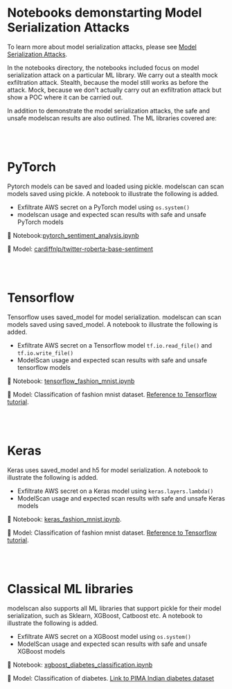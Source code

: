 # Notebooks demonstarting Model Serialization Attacks

To learn more about model serialization attacks, please see [Model Serialization Attacks](../docs/model_serialization_attacks.md). 

In the notebooks directory, the notebooks included focus on model serialization attack on a particular ML library. We carry out a stealth mock exfiltration attack. Stealth, because the model still works as before the attack. Mock, because we don't actually carry out an exfiltration attack but show a POC where it can be carried out. 

In addition to demonstrate the model serialization attacks, the safe and unsafe modelscan results are also outlined. The ML libraries covered are:

<br></br>
# PyTorch
Pytorch models can be saved and loaded using pickle. modelscan can scan models saved using pickle. A notebook to illustrate the following is added. 

- Exfiltrate AWS secret on a PyTorch model using `os.system()`
- modelscan usage and expected scan results with safe and unsafe PyTorch models

📓 Notebook:[pytorch_sentiment_analysis.ipynb](pytorch_sentiment_analysis.ipynb)

🔗 Model: [cardiffnlp/twitter-roberta-base-sentiment](https://huggingface.co/cardiffnlp/twitter-roberta-base-sentiment)

<br> </br>
# Tensorflow
Tensorflow uses saved_model for model serialization. modelscan can scan models saved using saved_model. A notebook to illustrate the following is added. 

- Exfiltrate AWS secret on a Tensorflow model `tf.io.read_file()` and `tf.io.write_file()`
- ModelScan usage and expected scan results with safe and unsafe tensorflow models

📓 Notebook: [tensorflow_fashion_mnist.ipynb](./tensorflow_fashion_mnist.ipynb)

🔗 Model: Classification of fashion mnist dataset. [Reference to Tensorflow tutorial](https://www.tensorflow.org/tutorials/keras/classification). 

<br></br>
# Keras
Keras uses saved_model and h5 for model serialization. A notebook to illustrate the following is added. 

- Exfiltrate AWS secret on a Keras model using `keras.layers.lambda()`
- ModelScan usage and expected scan results with safe and unsafe Keras models

📓 Notebook: [keras_fashion_mnist.ipynb](./keras_fashion_mnist.ipynb).

🔗 Model: Classification of fashion mnist dataset. [Reference to Tensorflow tutorial](https://www.tensorflow.org/tutorials/keras/classification). 

<br></br>
# Classical ML libraries

modelscan also supports all ML libraries that support pickle for their model serialization, such as Sklearn, XGBoost, Catboost etc. A notebook to illustrate the following is added. 

- Exfiltrate AWS secret on a XGBoost model using `os.system()`
- ModelScan usage and expected scan results with safe and unsafe XGBoost models

📓 Notebook: [xgboost_diabetes_classification.ipynb](./xgboost_diabetes_classification.ipynb)

🔗 Model: Classification of diabetes. [Link to PIMA Indian diabetes dataset](https://www.kaggle.com/datasets/uciml/pima-indians-diabetes-database)




